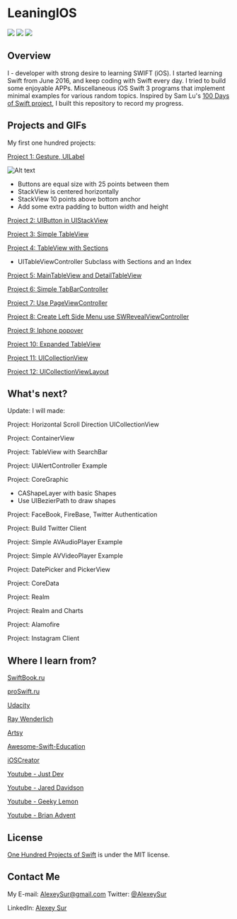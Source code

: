 # LeaningIOS
![](https://img.shields.io/badge/license-MIT-brightgreen.svg)
![](https://img.shields.io/badge/supporting-Swift3.0-orange.svg)
![](https://img.shields.io/badge/build-passing-brightgreen.svg)


## Overview ##
I - developer with strong desire to learning  SWIFT (iOS). I started learning Swift from June 2016, and keep coding with Swift every day. I tried to build some enjoyable APPs. 
Miscellaneous iOS Swift 3 programs that implement minimal examples for various random topics.
Inspired by Sam Lu's [100 Days of Swift project](http://samvlu.com/index.html), I built this repository to record my progress. 

## Projects and GIFs ##
My first one hundred projects:

[Project 1: Gesture, UILabel](https://github.com/alexeysur/LeaningIOS/tree/master/TestProject)

![Alt text](https://github.com/alexeysur/LeaningIOS/tree/master/TestProject/project1.png)

+ Buttons are equal size with 25 points between them
+ StackView is centered horizontally
+ StackView 10 points above bottom anchor
+ Add some extra padding to button width and height


[Project 2: UIButton in UIStackView](https://github.com/alexeysur/LeaningIOS/tree/master/UIButton%20in%20a%20UIStackView/project2.gif)

[Project 3: Simple TableView](https://github.com/alexeysur/LeaningIOS/tree/master/SimpleTableView/project3.gif)

[Project 4: TableView with Sections](https://github.com/alexeysur/LeaningIOS/tree/master/TableViewSections/project4.gif)

+ UITableViewController Subclass with Sections and an Index

[Project 5: MainTableView and DetailTableView](https://github.com/alexeysur/LeaningIOS/tree/master/MultiTableView/project5.gif)

[Project 6: Simple TabBarController](https://github.com/alexeysur/LeaningIOS/tree/master/TabBarMenu/project6.gif)

[Project 7: Use PageViewController](https://github.com/alexeysur/LeaningIOS/tree/master/PageViewController/project7.gif)

[Project 8: Create Left Side Menu use SWRevealViewController](https://github.com/alexeysur/LeaningIOS/tree/master/LeftSideMenu/project8.gif)

[Project 9: Iphone popover](https://github.com/alexeysur/LeaningIOS/tree/master/Iphone%20popover/project9.gif)

[Project 10: Expanded TableView](https://github.com/alexeysur/LeaningIOS/tree/master/Expanded%20Table%20View/project10.gif)

[Project 11: UICollectionView](https://github.com/alexeysur/LeaningIOS/tree/master/Custom%20Table%20View%20Cell%20(XIB)/project11.gif)

[Project 12: UICollectionViewLayout](https://github.com/alexeysur/LeaningIOS/project12.gif)

## What's next? ##

Update: I will made:

Project: Horizontal Scroll Direction UICollectionView

Project: ContainerView

Project: TableView with SearchBar

Project: UIAlertController Example

Project: CoreGraphic

+ CAShapeLayer with basic Shapes
+ Use UIBezierPath to draw shapes

Project: FaceBook, FireBase, Twitter Authentication

Project: Build Twitter Client

Project: Simple AVAudioPlayer Example

Project: Simple AVVideoPlayer Example

Project: DatePicker and PickerView

Project: CoreData

Project: Realm

Project: Realm and Charts

Project: Alamofire

Project: Instagram Client


## Where I learn from? ##

[SwiftBook.ru](http://swiftbook.ru)

[proSwift.ru](http://proswift.ru)

[Udacity](https://www.udacity.com)

[Ray Wenderlich](https://www.raywenderlich.com)

[Artsy](http://artsy.github.io)

[Awesome-Swift-Education](https://github.com/hsavit1/Awesome-Swift-Education)

[iOSCreator](http://www.ioscreator.com/)

[Youtube  - Just Dev](https://www.youtube.com/channel/UC0nOHJ-D7TBv_KG6DVHtbwQ)

[Youtube - Jared Davidson](https://www.youtube.com/user/Archetapp)

[Youtube - Geeky Lemon](https://www.youtube.com/user/GeekyLemon)

[Youtube - Brian Advent](https://www.youtube.com/channel/UCysEngjfeIYapEER9K8aikw)



## License ##

[One Hundred Projects of Swift](https://github.com/alexeysur/LeaningIOS) is under the MIT license.


## Contact Me ##
My E-mail: AlexeySur@gmail.com
Twitter: [@AlexeySur](https://twitter.com/AlexeySur)

LinkedIn: [Alexey Sur](https://www.linkedin.com/in/alexey-sur-2802074b/)

